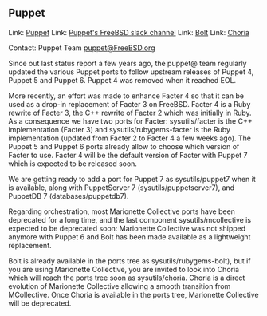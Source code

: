 ## Puppet ##

Link:    [Puppet](https://puppet.com/docs/puppet/latest/puppet_index.html)
Link:    [Puppet's FreeBSD slack channel](https://puppetcommunity.slack.com/messages/C6CK0UGB1/)
Link:    [Bolt](https://puppet.com/docs/bolt/latest/bolt.html)
Link:    [Choria](https://choria.io/)

Contact: Puppet Team <puppet@FreeBSD.org>  

Since out last status report a few years ago, the puppet@ team regularly
updated the various Puppet ports to follow upstream releases of Puppet
4, Puppet 5 and Puppet 6.  Puppet 4 was removed when it reached EOL.

More recently, an effort was made to enhance Facter 4 so that it can be
used as a drop-in replacement of Facter 3 on FreeBSD.  Facter 4 is a
Ruby rewrite of Facter 3, the C++ rewrite of Facter 2 which was
initially in Ruby.  As a consequence we have two ports for Facter:
sysutils/facter is the C++ implementation (Facter 3) and
sysutils/rubygems-facter is the Ruby implementation (updated from Facter
2 to Facter 4 a few weeks ago).  The Puppet 5 and Puppet 6 ports already
allow to choose which version of Facter to use.  Facter 4 will be the
default version of Facter with Puppet 7 which is expected to be released
soon.

We are getting ready to add a port for Puppet 7 as sysutils/puppet7
when it is available, along with PuppetServer 7 (sysutils/puppetserver7),
and PuppetDB 7 (databases/puppetdb7).

Regarding orchestration, most Marionette Collective ports have been
deprecated for a long time, and the last component sysutils/mcollective
is expected to be deprecated soon: Marionette Collective was not shipped
anymore with Puppet 6 and Bolt has been made available as a lightweight
replacement.

Bolt is already available in the ports tree as sysutils/rubygems-bolt),
but if you are using Marionette Collective, you are invited to look into
Choria which will reach the ports tree soon as sysutils/choria.  Choria
is a direct evolution of Marionette Collective allowing a smooth
transition from MCollective.  Once Choria is available in the ports
tree, Marionette Collective will be deprecated.
